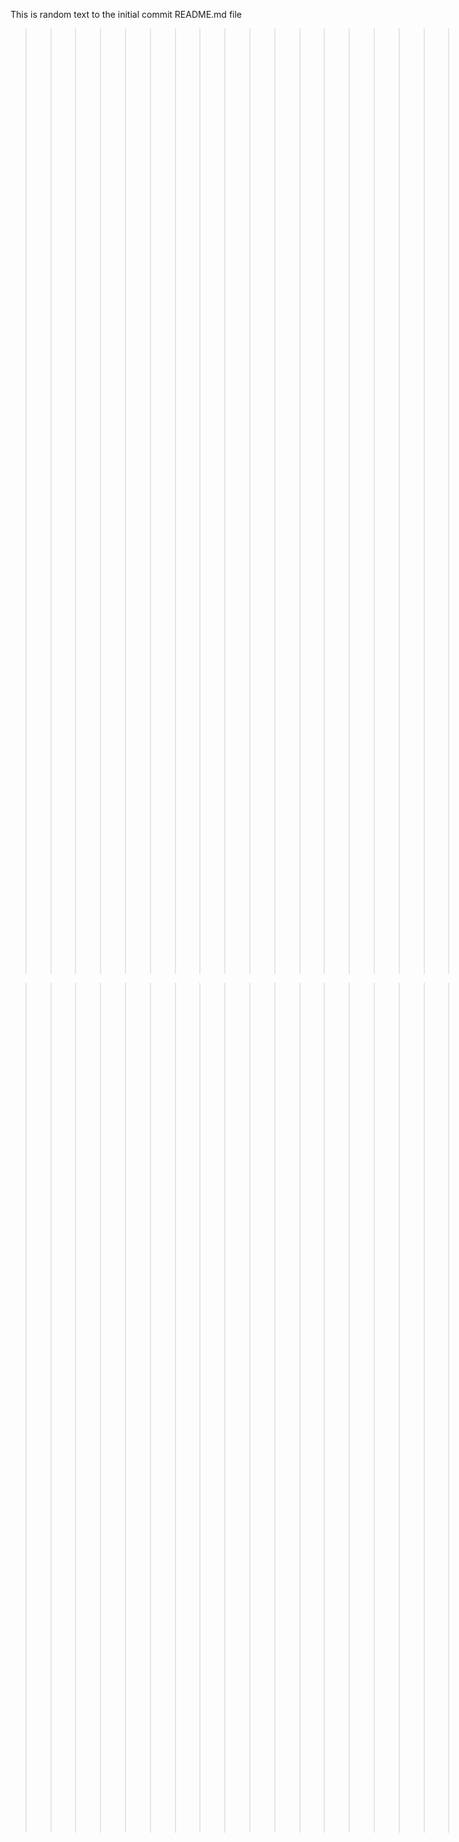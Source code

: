 This is random text to the initial commit README.md file

>>>>>>>>>>>>>>>>>>>>>>>>>>>>>>THE END<<<<<<<<<<<<<<<<<<<<
Random joke
I hurt my finger on my left hand but on the other hand, I'm alright

>>>>>>>>>>>>>>>>>>>>>>>>>>>>>The End<<<<<<<<<<<<<<<<<<<<<<<<<<<
Knock Knock
Whose There?
?
Whose There?
Whose There?
lol

